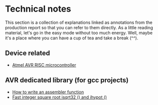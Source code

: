 # Technical notes

This section is a collection of explanations linked as annotations from the production report so that you can refer to them directly. As a little reading material, let's go in the easy mode without too much energy. Well, maybe it's a place where you can have a cup of tea and take a break (^^).

## Device related

- [Atmel AVR RISC microcontroller](avr.md)

## AVR dedicated library (for gcc projects)

- [How to write an assembler function](asm_gcc.md)
- [Fast integer square root isqrt32 () and ihypot ()](sqrt32.md)
